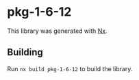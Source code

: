 # pkg-1-6-12

This library was generated with [Nx](https://nx.dev).

## Building

Run `nx build pkg-1-6-12` to build the library.
